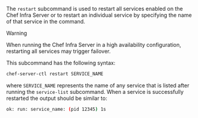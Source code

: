 The `restart` subcommand is used to restart all services enabled on the
Chef Infra Server or to restart an individual service by specifying the
name of that service in the command.

<div class="admonition-warning">

<p class="admonition-warning-title">Warning</p>

<div class="admonition-warning-text">

When running the Chef Infra Server in a high availability configuration,
restarting all services may trigger failover.

</div>

</div>

This subcommand has the following syntax:

```bash
chef-server-ctl restart SERVICE_NAME
```

where `SERVICE_NAME` represents the name of any service that is listed
after running the `service-list` subcommand. When a service is
successfully restarted the output should be similar to:

```bash
ok: run: service_name: (pid 12345) 1s
```
